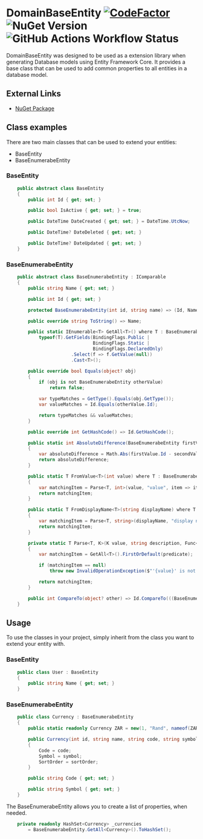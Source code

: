 # DomainBaseEntity [![CodeFactor](https://www.codefactor.io/repository/github/matindewet/domainbaseentity/badge)](https://www.codefactor.io/repository/github/matindewet/domainbaseentity) ![NuGet Version](https://img.shields.io/nuget/v/MatinDeWet.DomainBaseEntity) ![GitHub Actions Workflow Status](https://img.shields.io/github/actions/workflow/status/MatinDeWet/DomainBaseEntity/dotnet.yml)


DomainBaseEntity was designed to be used as a extension library when generating Database models using Entity Framework Core. It provides a base class that can be used to add common properties to all entities in a database model.

## External Links
- [NuGet Package](https://www.nuget.org/packages/MatinDeWet.DomainBaseEntity/)

## Class examples

There are two main classes that can be used to extend your entities:
- BaseEntity
- BaseEnumerabeEntity

### BaseEntity
```C#
    public abstract class BaseEntity
    {
        public int Id { get; set; }

        public bool IsActive { get; set; } = true;

        public DateTime DateCreated { get; set; } = DateTime.UtcNow;

        public DateTime? DateDeleted { get; set; }

        public DateTime? DateUpdated { get; set; }
    }
```

### BaseEnumerabeEntity
```C#
    public abstract class BaseEnumerabeEntity : IComparable
    {
        public string Name { get; set; }

        public int Id { get; set; }

        protected BaseEnumerabeEntity(int id, string name) => (Id, Name) = (id, name);

        public override string ToString() => Name;

        public static IEnumerable<T> GetAll<T>() where T : BaseEnumerabeEntity =>
            typeof(T).GetFields(BindingFlags.Public |
                                BindingFlags.Static |
                                BindingFlags.DeclaredOnly)
                        .Select(f => f.GetValue(null))
                        .Cast<T>();

        public override bool Equals(object? obj)
        {
            if (obj is not BaseEnumerabeEntity otherValue)
                return false;

            var typeMatches = GetType().Equals(obj.GetType());
            var valueMatches = Id.Equals(otherValue.Id);

            return typeMatches && valueMatches;
        }

        public override int GetHashCode() => Id.GetHashCode();

        public static int AbsoluteDifference(BaseEnumerabeEntity firstValue, BaseEnumerabeEntity secondValue)
        {
            var absoluteDifference = Math.Abs(firstValue.Id - secondValue.Id);
            return absoluteDifference;
        }

        public static T FromValue<T>(int value) where T : BaseEnumerabeEntity
        {
            var matchingItem = Parse<T, int>(value, "value", item => item.Id == value);
            return matchingItem;
        }

        public static T FromDisplayName<T>(string displayName) where T : BaseEnumerabeEntity
        {
            var matchingItem = Parse<T, string>(displayName, "display name", item => item.Name == displayName);
            return matchingItem;
        }

        private static T Parse<T, K>(K value, string description, Func<T, bool> predicate) where T : BaseEnumerabeEntity
        {
            var matchingItem = GetAll<T>().FirstOrDefault(predicate);

            if (matchingItem == null)
                throw new InvalidOperationException($"'{value}' is not a valid {description} in {typeof(T)}");

            return matchingItem;
        }

        public int CompareTo(object? other) => Id.CompareTo(((BaseEnumerabeEntity)other!).Id);
    }
```

## Usage
To use the classes in your project, simply inherit from the class you want to
extend your entity with.

### BaseEntity
```C#
	public class User : BaseEntity
	{
		public string Name { get; set; }
	}
```

### BaseEnumerabeEntity
```C#
    public class Currency : BaseEnumerabeEntity
    {
        public static readonly Currency ZAR = new(1, "Rand", nameof(ZAR), "R");

        public Currency(int id, string name, string code, string symbol = "") : base(id, name)
        {
            Code = code;
            Symbol = symbol;
            SortOrder = sortOrder;
        }

        public string Code { get; set; }

        public string Symbol { get; set; }
    }
```

The BaseEnumerabeEntity allows you to create a list of properties, when needed.
```C#
    private readonly HashSet<Currency> _currencies
        = BaseEnumerabeEntity.GetAll<Currency>().ToHashSet();
```

